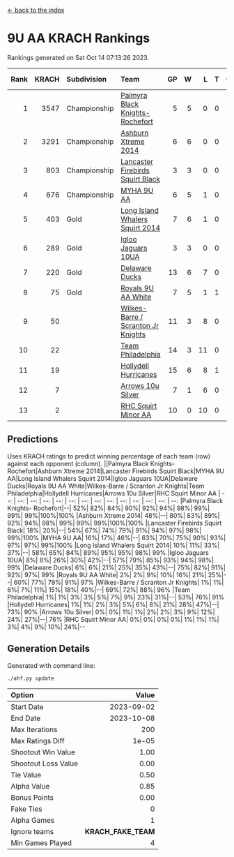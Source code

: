 [<- back to the index](readme.md)
# 9U AA KRACH Rankings
Rankings generated on Sat Oct 14 07:13:26 2023.

Rank|KRACH|Subdivision|Team|GP|W|L|T|OTW|OTL|SoS|Exp Wins|Win Diff
---:|---:|:---|:---|---:|---:|---:|---:|---:|---:|---:|---:|---:
1|3547|Championship|[Palmyra Black Knights- Rochefort](https://gamesheetstats.com/seasons/3659/teams/140260/schedule)|5|5|0|0|0|0|94|5.8|-0.0
2|3291|Championship|[Ashburn Xtreme 2014](https://gamesheetstats.com/seasons/3659/teams/140217/schedule)|6|6|0|0|0|0|76|6.8|-0.0
3|803|Championship|[Lancaster Firebirds Squirt Black](https://gamesheetstats.com/seasons/3659/teams/140256/schedule)|3|3|0|0|0|0|32|3.9|0.0
4|676|Championship|[MYHA 9U AA](https://gamesheetstats.com/seasons/3659/teams/140222/schedule)|6|5|1|0|2|0|156|5.8|-0.0
5|403|Gold|[Long Island Whalers Squirt 2014](https://gamesheetstats.com/seasons/3659/teams/140221/schedule)|7|6|1|0|0|0|121|6.8|-0.0
6|289|Gold|[Igloo Jaguars 10UA](https://gamesheetstats.com/seasons/3659/teams/140253/schedule)|3|3|0|0|0|0|11|3.9|0.0
7|220|Gold|[Delaware Ducks](https://gamesheetstats.com/seasons/3659/teams/140218/schedule)|13|6|7|0|0|2|1159|6.8|-0.0
8|75|Gold|[Royals 9U AA White](https://gamesheetstats.com/seasons/3659/teams/140225/schedule)|7|5|1|1|0|0|22|6.4|0.0
9|50||[Wilkes-Barre / Scranton Jr Knights](https://gamesheetstats.com/seasons/3659/teams/140228/schedule)|11|3|8|0|0|0|830|3.9|0.0
10|22||[Team Philadelphia](https://gamesheetstats.com/seasons/3659/teams/140226/schedule)|14|3|11|0|0|0|1251|3.9|0.0
11|19||[Hollydell Hurricanes](https://gamesheetstats.com/seasons/3659/teams/140220/schedule)|15|6|8|1|0|0|96|7.4|0.0
12|7||[Arrows 10u Silver](https://gamesheetstats.com/seasons/3659/teams/140216/schedule)|7|1|6|0|0|0|129|1.9|0.0
13|2||[RHC Squirt Minor AA](https://gamesheetstats.com/seasons/3659/teams/140224/schedule)|10|0|10|0|0|0|162|0.9|0.0

## Predictions
Uses KRACH ratings to predict winning percentage of each team (row) against each opponent (column).
||Palmyra Black Knights- Rochefort|Ashburn Xtreme 2014|Lancaster Firebirds Squirt Black|MYHA 9U AA|Long Island Whalers Squirt 2014|Igloo Jaguars 10UA|Delaware Ducks|Royals 9U AA White|Wilkes-Barre / Scranton Jr Knights|Team Philadelphia|Hollydell Hurricanes|Arrows 10u Silver|RHC Squirt Minor AA
| --: | --: | --: | --: | --: | --: | --: | --: | --: | --: | --: | --: | --: | --: 
|Palmyra Black Knights- Rochefort|--| 52%| 82%| 84%| 90%| 92%| 94%| 98%| 99%| 99%| 99%|100%|100%
|Ashburn Xtreme 2014| 48%|--| 80%| 83%| 89%| 92%| 94%| 98%| 99%| 99%| 99%|100%|100%
|Lancaster Firebirds Squirt Black| 18%| 20%|--| 54%| 67%| 74%| 79%| 91%| 94%| 97%| 98%| 99%|100%
|MYHA 9U AA| 16%| 17%| 46%|--| 63%| 70%| 75%| 90%| 93%| 97%| 97%| 99%|100%
|Long Island Whalers Squirt 2014| 10%| 11%| 33%| 37%|--| 58%| 65%| 84%| 89%| 95%| 95%| 98%| 99%
|Igloo Jaguars 10UA|  8%|  8%| 26%| 30%| 42%|--| 57%| 79%| 85%| 93%| 94%| 98%| 99%
|Delaware Ducks|  6%|  6%| 21%| 25%| 35%| 43%|--| 75%| 82%| 91%| 92%| 97%| 99%
|Royals 9U AA White|  2%|  2%|  9%| 10%| 16%| 21%| 25%|--| 60%| 77%| 79%| 91%| 97%
|Wilkes-Barre / Scranton Jr Knights|  1%|  1%|  6%|  7%| 11%| 15%| 18%| 40%|--| 69%| 72%| 88%| 96%
|Team Philadelphia|  1%|  1%|  3%|  3%|  5%|  7%|  9%| 23%| 31%|--| 53%| 76%| 91%
|Hollydell Hurricanes|  1%|  1%|  2%|  3%|  5%|  6%|  8%| 21%| 28%| 47%|--| 73%| 90%
|Arrows 10u Silver|  0%|  0%|  1%|  1%|  2%|  2%|  3%|  9%| 12%| 24%| 27%|--| 76%
|RHC Squirt Minor AA|  0%|  0%|  0%|  0%|  1%|  1%|  1%|  3%|  4%|  9%| 10%| 24%|--

## Generation Details

Generated with command line:
```
./ahf.py update
```

| Option | Value |
| :----- | ----: |
| Start Date | 2023-09-02 |
| End Date | 2023-10-08 |
| Max Iterations | 200 |
| Max Ratings Diff | 1e-05 |
| Shootout Win Value | 1.00 |
| Shootout Loss Value | 0.00 |
| Tie Value | 0.50 |
| Alpha Value | 0.85 |
| Bonus Points | 0.00 |
| Fake Ties | 0 |
| Alpha Games | 1 |
| Ignore teams | __KRACH_FAKE_TEAM__ |
| Min Games Played | 4 |

